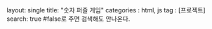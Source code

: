 layout: single
title:  "숫자 퍼즐 게임"
categories : html, js
tag : [프로젝트]
search: true #false로 주면 검색해도 안나온다.